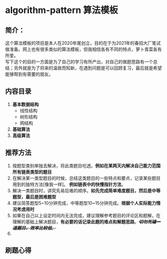# algorithm-pattern 算法模板  
## 简介：
这个算法模板的项目是本人在2020年尾创立，目的在于为2021年的春招大厂笔试做准备。网上也有很多类似的算法模板，但我相信各有不同的特点，萝卜青菜各有所爱。  
写下这个的目的一方面是为了自己的学习有所产出，对自己的做题思路有一个总结；另外就是为了将来的温故而知新，在遇到问题是可以回顾复习，最后就是希望能够帮到有需要的朋友。 
## 内容目录
1. **基本数据结构**
    * 线性结构
    * 树形结构
    * 网结构
2. **基础算法**
3. **高级算法**

## 推荐方法
1. 按题型类别单独去解决，将此类题目吃透。**例如在某两天内解决自己能力范围所有链表类型的题目**
2. 在解决某一类型题目的时候，总结这类题目的一些特点和要点，记录某些题目用到的独特方法[像我一样]。  **例如链表中的快慢指针方法**。
3. 解决一类题目时，讲究先易后难的顺序。**如先完成简单难度题目，然后是中等题型，最后是困难题型**
4. 建议简答题型5~10分钟完成，中等题型10~15分钟完成。**根据个人实际能力情况考虑用时**
5. 如果在自己以上设定时间内无法完成，建议理解参考题目的评论区和题解，在理解的基础上解决题目，**有必要的话记录此题的难点和解题思路**。~~***切勿死磕一道题目，效率比较低***。~~
6. 
## 刷题心得

